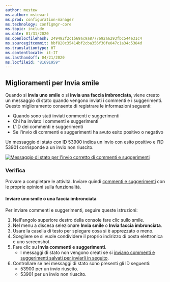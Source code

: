 ```yaml
---
author: mestew
ms.author: mstewart
ms.prod: configuration-manager
ms.technology: configmgr-core
ms.topic: include
ms.date: 01/31/2020
ms.openlocfilehash: 249492f2c1b69ac9a8777692a6293fbc544e31c4
ms.sourcegitcommit: bbf820c35414bf2cba356f30fe047c1a34c5384d
ms.translationtype: HT
ms.contentlocale: it-IT
ms.lasthandoff: 04/21/2020
ms.locfileid: "81691959"
---
```

## <a name="send-a-smile-improvements"></a><a name="bkmk_sendsmile"></a> Miglioramenti per Invia smile
<!--5891852-->

Quando si **invia uno smile** o si **invia una faccia imbronciata**, viene creato un messaggio di stato quando vengono inviati i commenti e i suggerimenti. Questo miglioramento consente di registrare le informazioni seguenti:
- Quando sono stati inviati commenti e suggerimenti
- Chi ha inviato i commenti e suggerimenti
- L'ID dei commenti e suggerimenti
- Se l'invio di commenti e suggerimenti ha avuto esito positivo o negativo

Un messaggio di stato con ID 53900 indica un invio con esito positivo e l'ID 53901 corrisponde a un invio non riuscito.

[![Messaggio di stato per l'invio corretto di commenti e suggerimenti](../../media/5891852-send-smile-status-message.png)](../../media/5891852-send-smile-status-message.png#lightbox)


### <a name="try-it-out"></a>Verifica

Provare a completare le attività. Inviare quindi [commenti e suggerimenti](../../../../understand/find-help.md#product-feedback) con le proprie opinioni sulla funzionalità.


#### <a name="send-a-smile-or-a-frown"></a>Inviare uno smile o una faccia imbronciata

Per inviare commenti e suggerimenti, seguire queste istruzioni:

1. Nell'angolo superiore destro della console fare clic sullo smile. 
2. Nel menu a discesa selezionare **Invia smile** o **Invia faccia imbronciata**.
3. Usare la casella di testo per spiegare cosa si è apprezzato o meno. 
4. Scegliere se si vuole condividere il proprio indirizzo di posta elettronica e uno screenshot. 
5. Fare clic su **Invia commenti e suggerimenti**.
     - I messaggi di stato non vengono creati se si [inviano commenti e suggerimenti salvati per inviarli in seguito](../../../../understand/find-help.md#BKMK_NoInternet).
6. Controllare se nei messaggi di stato sono presenti gli ID seguenti:
    - 53900 per un invio riuscito.
    - 53901 per un invio non riuscito.

